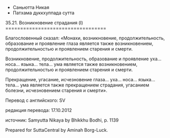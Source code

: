 









* Саньютта Никая
* Патхама дуккхуппада сутта


35\.21\. Возникновение страдания \(I\)
\=\=\=\=\=\=\=\=\=\=\=\=\=\=\=\=\=\=\=\=\=\=\=\=\=\=\=\=\=\=\=\=\=\=



Благословенный сказал: «Монахи, возникновение, продолжительность, образование и проявление глаза является также возникновением, продолжительностью и проявлением старения и смерти\.


Возникновение, продолжительность, образование и проявление уха… носа… языка… тела… ума является также возникновением, продолжительностью и проявлением старения и смерти\.


Прекращение, угасание, исчезновение глаза… уха… носа… языка… тела… ума является также прекращением страдания, угасанием болезни, исчезновением старения и смерти»\.



Перевод с английского: SV


редакция перевода: 17\.10\.2012


источник: Samyutta Nikaya by Bhikkhu Bodhi, p\. 1139


Prepared for SuttaCentral by Aminah Borg\-Luck\.






